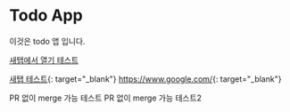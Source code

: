 # Todo App
이것은 todo 앱 입니다.

<a href="https://www.google.com/" target="_blank">새탭에서 열기 테스트</a>

[새탭 테스트](https://www.google.com/){: target="_blank"}
<https://www.google.com/>{: target="_blank"}

PR 없이 merge 가능 테스트
PR 없이 merge 가능 테스트2